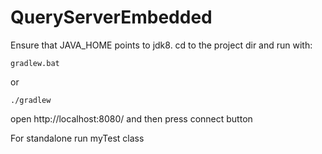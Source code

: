 QueryServerEmbedded
===================
Ensure that JAVA_HOME points to jdk8. cd to the project dir and run with: 

    gradlew.bat 
or 

    ./gradlew
open http://localhost:8080/ and then press connect button

For standalone run myTest class
